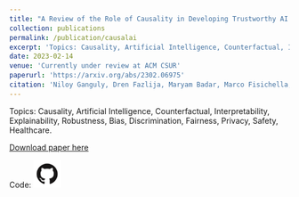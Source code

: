 ```yaml
---
title: "A Review of the Role of Causality in Developing Trustworthy AI Systems"
collection: publications
permalink: /publication/causalai
excerpt: 'Topics: Causality, Artificial Intelligence, Counterfactual, Interpretability, Explainability, Robustness, Bias, Discrimination, Fairness, Privacy, Safety, Healthcare.'
date: 2023-02-14
venue: 'Currently under review at ACM CSUR'
paperurl: 'https://arxiv.org/abs/2302.06975'
citation: 'Niloy Ganguly, Dren Fazlija, Maryam Badar, Marco Fisichella, Sandipan Sikdar, Johanna Schrader, Jonas Wallat, Koustav Rudra, Manolis Koubarakis, Gourab K. Patro, <b>Wadhah Zai El Amri</b>, and Wolfgang Nejdl (2023). &quot;A Review of the Role of Causality in Developing Trustworthy AI Systems.&quot; <i>arXiv:2302.06975</i>.'
---
```

Topics: Causality, Artificial Intelligence, Counterfactual, Interpretability, Explainability, Robustness, Bias, Discrimination, Fairness, Privacy, Safety, Healthcare.

[Download paper here](http://wzaielamri.github.io/files/causalai_ganguly.pdf)

Code: [<img src="../images/GitHub-Mark.png" width="50" height="50">](https://github.com/L3S/causality-for-trustworthy-ai/tree/main)